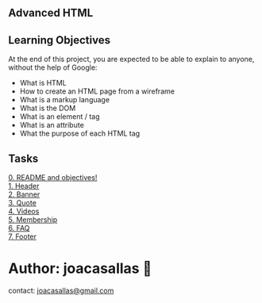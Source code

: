 ## Advanced HTML ##

## Learning Objectives ##

At the end of this project, you are expected to be able to explain to anyone, without the help of Google:  

* What is HTML  
* How to create an HTML page from a wireframe  
* What is a markup language  
* What is the DOM  
* What is an element / tag  
* What is an attribute  
* What the purpose of each HTML tag  

## Tasks ##  
[0. README and objectives!](https://github.com/joacasallas2/holbertonschool-web_front_end/blob/main/html_advanced/)  
[1. Header](https://github.com/joacasallas2/holbertonschool-web_front_end/blob/main/html_advanced/)  
[2. Banner](https://github.com/joacasallas2/holbertonschool-web_front_end/blob/main/html_advanced/)  
[3. Quote](https://github.com/joacasallas2/holbertonschool-web_front_end/blob/main/html_advanced/)  
[4. Videos](https://github.com/joacasallas2/holbertonschool-web_front_end/blob/main/html_advanced/)  
[5. Membership](https://github.com/joacasallas2/holbertonschool-web_front_end/blob/main/html_advanced/)  
[6. FAQ](https://github.com/joacasallas2/holbertonschool-web_front_end/blob/main/html_advanced/)  
[7. Footer](https://github.com/joacasallas2/holbertonschool-web_front_end/blob/main/html_advanced/)  


# Author:  joacasallas :information_desk_person:  
contact:  joacasallas@gmail.com  
